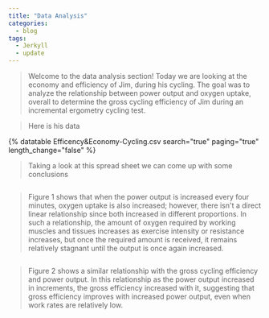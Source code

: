 ```yaml
---
title: "Data Analysis"
categories:
  - blog
tags:
  - Jerkyll
  - update
---
```


> Welcome to the data analysis section! Today we are looking at the economy and efficiency of Jim, during his cycling. The goal was to analyze the relationship between power output and oxygen uptake, overall to determine the gross cycling efficiency of Jim during an incremental ergometry cycling test.

> Here is his data

{% datatable Efficency&Economy-Cycling.csv search="true" paging="true" length_change="false" %}

> Taking a look at this spread sheet we can come up with some conclusions 



<img src="{{ site.url }}{{ site.baseurl }}/assets/images/Figure1.png" alt="">

> Figure 1 shows that when the power output is increased every four minutes, oxygen uptake is also increased; however, there isn't a direct linear relationship since both increased in different proportions. In such a relationship, the amount of oxygen required by working muscles and tissues increases as exercise intensity or resistance increases, but once the required amount is received, it remains relatively stagnant until the output is once again increased.

<img src="{{ site.url }}{{ site.baseurl }}/assets/images/Figure2.png" alt="">

> Figure 2 shows a similar relationship with the gross cycling efficiency and power output. In this relationship as the power output increased in increments, the gross efficiency increased with it, suggesting that gross efficiency improves with increased power output, even when work rates are relatively low. 


